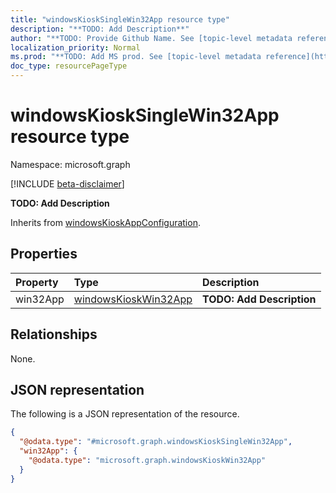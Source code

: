 ```yaml
---
title: "windowsKioskSingleWin32App resource type"
description: "**TODO: Add Description**"
author: "**TODO: Provide Github Name. See [topic-level metadata reference](https://msgo.azurewebsites.net/add/document/guidelines/metadata.html#topic-level-metadata)**"
localization_priority: Normal
ms.prod: "**TODO: Add MS prod. See [topic-level metadata reference](https://msgo.azurewebsites.net/add/document/guidelines/metadata.html#topic-level-metadata)**"
doc_type: resourcePageType
---
```


# windowsKioskSingleWin32App resource type

Namespace: microsoft.graph

[!INCLUDE [beta-disclaimer](../../includes/beta-disclaimer.md)]

**TODO: Add Description**


Inherits from [windowsKioskAppConfiguration](../resources/windowskioskappconfiguration.md).

## Properties
|Property|Type|Description|
|:---|:---|:---|
|win32App|[windowsKioskWin32App](../resources/intune-windowskioskwin32app.md)|**TODO: Add Description**|

## Relationships
None.

## JSON representation
The following is a JSON representation of the resource.
<!-- {
  "blockType": "resource",
  "@odata.type": "microsoft.graph.windowsKioskSingleWin32App"
}
-->
``` json
{
  "@odata.type": "#microsoft.graph.windowsKioskSingleWin32App",
  "win32App": {
    "@odata.type": "microsoft.graph.windowsKioskWin32App"
  }
}
```

